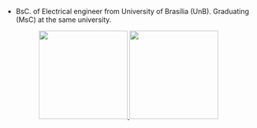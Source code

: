 - BsC. of Electrical engineer from University of Brasília (UnB). Graduating (MsC) at the same university. 

<div align = "center">
  <a href="https://github.com/caiocflores">
  <img height = "180em" src = "https://github-readme-stats.vercel.app/api?username=caiocflores&show_icons=true&theme=dark&include_all_commits=true&count_private=true" />
  <img height = "180em" src = "https://github-readme-stats.vercel.app/api/top-langs/?username=caiocflores&layout=compact&langs_count=7&theme=dark" />
</div>
<div style = "display: inline_block"> <br>

  </div>
  
 
                                                                   
                                                                
                                                                   
